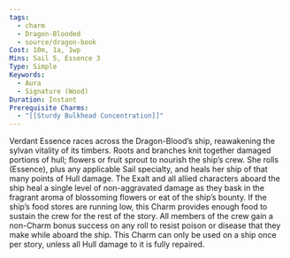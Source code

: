 ```yaml
---
tags:
  - charm
  - Dragon-Blooded
  - source/dragon-book
Cost: 10m, 1a, 1wp
Mins: Sail 5, Essence 3
Type: Simple
Keywords:
  - Aura
  - Signature (Wood)
Duration: Instant
Prerequisite Charms:
  - "[[Sturdy Bulkhead Concentration]]"
---
```

Verdant Essence races across the Dragon-Blood’s ship, reawakening the sylvan vitality of its timbers. Roots and branches knit together damaged portions of hull; flowers or fruit sprout to nourish the ship’s crew. She rolls (Essence), plus any applicable Sail specialty, and heals her ship of that many points of Hull damage. The Exalt and all allied characters aboard the ship heal a single level of non-aggravated damage as they bask in the fragrant aroma of blossoming flowers or eat of the ship’s bounty. If the ship’s food stores are running low, this Charm provides enough food to sustain the crew for the rest of the story. All members of the crew gain a non-Charm bonus success on any roll to resist poison or disease that they make while aboard the ship. This Charm can only be used on a ship once per story, unless all Hull damage to it is fully repaired.